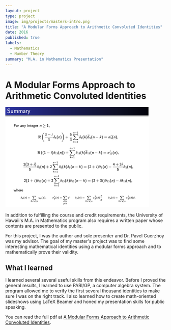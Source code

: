 ```yaml
---
layout: project
type: project
image: img/projects/masters-intro.png
title: "A Modular Forms Approach to Arithmetic Convoluted Identities"
date: 2016
published: true
labels:
  - Mathematics
  - Number Theory
summary: "M.A. in Mathematics Presentation"
---
```

# A Modular Forms Approach to Arithmetic Convoluted Identities
<div class="text-center p-4">
  <img width="450px" src="../img/projects/modforms.png" class="img-thumbnail" >
</div>

In addition to fulfilling the course and credit requirements, the University of Hawaii's M.A. in Mathematics program also requires a written paper whose contents are presented to the public. 

For this project, I was the author and sole presenter and Dr. Pavel Guerzhoy was my advisor. The goal of my master's project was to find some interesting mathematical identities using a modular forms approach and to mathematically prove their validity. 

## What I learned
I learned several several useful skills from this endeavor. Before I proved the general results, I learned to use PARI/GP, a computer algebra system. The program allowed me to verify the first several thousand identities to make sure I was on the right track. I also learned how to create math-oriented slideshows using LaTeX Beamer and honed my presentation skills for public speaking.

You can read the full pdf at [A Modular Forms Approach to Arithmetic Convoluted Identities](https://github.com/mendechris/mendechris.github.io/blob/b989735e8b4d4bd945fb9f72b9504221f0fdc9a5/projects/Modular%20Forms%20Approach%20to%20Arithmetic%20Identities.pdf).
